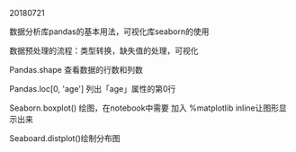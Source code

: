 20180721

数据分析库pandas的基本用法，可视化库seaborn的使用

数据预处理的流程：类型转换，缺失值的处理，可视化

Pandas.shape 查看数据的行数和列数

Pandas.loc[0, 'age'] 列出「age」属性的第0行

Seaborn.boxplot() 绘图，在notebook中需要 加入 %matplotlib inline让图形显示出来

Seaboard.distplot()绘制分布图